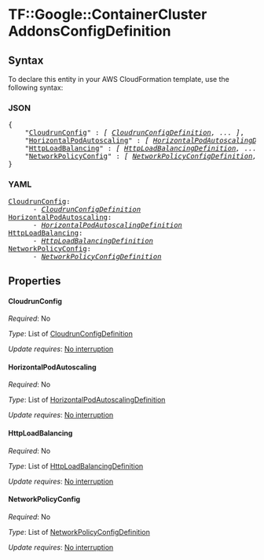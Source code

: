 # TF::Google::ContainerCluster AddonsConfigDefinition

## Syntax

To declare this entity in your AWS CloudFormation template, use the following syntax:

### JSON

<pre>
{
    "<a href="#cloudrunconfig" title="CloudrunConfig">CloudrunConfig</a>" : <i>[ <a href="cloudrunconfigdefinition.md">CloudrunConfigDefinition</a>, ... ]</i>,
    "<a href="#horizontalpodautoscaling" title="HorizontalPodAutoscaling">HorizontalPodAutoscaling</a>" : <i>[ <a href="horizontalpodautoscalingdefinition.md">HorizontalPodAutoscalingDefinition</a>, ... ]</i>,
    "<a href="#httploadbalancing" title="HttpLoadBalancing">HttpLoadBalancing</a>" : <i>[ <a href="httploadbalancingdefinition.md">HttpLoadBalancingDefinition</a>, ... ]</i>,
    "<a href="#networkpolicyconfig" title="NetworkPolicyConfig">NetworkPolicyConfig</a>" : <i>[ <a href="networkpolicyconfigdefinition.md">NetworkPolicyConfigDefinition</a>, ... ]</i>
}
</pre>

### YAML

<pre>
<a href="#cloudrunconfig" title="CloudrunConfig">CloudrunConfig</a>: <i>
      - <a href="cloudrunconfigdefinition.md">CloudrunConfigDefinition</a></i>
<a href="#horizontalpodautoscaling" title="HorizontalPodAutoscaling">HorizontalPodAutoscaling</a>: <i>
      - <a href="horizontalpodautoscalingdefinition.md">HorizontalPodAutoscalingDefinition</a></i>
<a href="#httploadbalancing" title="HttpLoadBalancing">HttpLoadBalancing</a>: <i>
      - <a href="httploadbalancingdefinition.md">HttpLoadBalancingDefinition</a></i>
<a href="#networkpolicyconfig" title="NetworkPolicyConfig">NetworkPolicyConfig</a>: <i>
      - <a href="networkpolicyconfigdefinition.md">NetworkPolicyConfigDefinition</a></i>
</pre>

## Properties

#### CloudrunConfig

_Required_: No

_Type_: List of <a href="cloudrunconfigdefinition.md">CloudrunConfigDefinition</a>

_Update requires_: [No interruption](https://docs.aws.amazon.com/AWSCloudFormation/latest/UserGuide/using-cfn-updating-stacks-update-behaviors.html#update-no-interrupt)

#### HorizontalPodAutoscaling

_Required_: No

_Type_: List of <a href="horizontalpodautoscalingdefinition.md">HorizontalPodAutoscalingDefinition</a>

_Update requires_: [No interruption](https://docs.aws.amazon.com/AWSCloudFormation/latest/UserGuide/using-cfn-updating-stacks-update-behaviors.html#update-no-interrupt)

#### HttpLoadBalancing

_Required_: No

_Type_: List of <a href="httploadbalancingdefinition.md">HttpLoadBalancingDefinition</a>

_Update requires_: [No interruption](https://docs.aws.amazon.com/AWSCloudFormation/latest/UserGuide/using-cfn-updating-stacks-update-behaviors.html#update-no-interrupt)

#### NetworkPolicyConfig

_Required_: No

_Type_: List of <a href="networkpolicyconfigdefinition.md">NetworkPolicyConfigDefinition</a>

_Update requires_: [No interruption](https://docs.aws.amazon.com/AWSCloudFormation/latest/UserGuide/using-cfn-updating-stacks-update-behaviors.html#update-no-interrupt)

